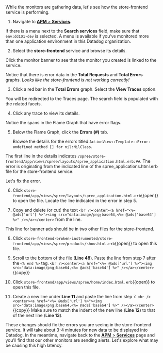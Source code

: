 While the monitors are gathering data, let's see how the store-frontend service is performing. 

1. Navigate to <a href="https://app.datadoghq.com/apm/services" target="_datadog">**APM** > **Services**</a>.

  If there is a menu next to the **Search services** field, make sure that `env:dd101-dev` is selected. A menu is available if you've monitored more than one application environment in this Datadog organization.

2. Select the **store-frontend** service and browse its details.

  Click the monitor banner to see that the monitor you created is linked to the service.

  Notice that there is error data in the **Total Requests** and **Total Errors** graphs. *Looks like the store-frontend is not working correctly!*

3. Click a red bar in the **Total Errors** graph. Select the **View Traces** option. 

  You will be redirected to the Traces page. The search field is populated with the related facets. 

4. Click any trace to view its details. 

  Notice the spans in the Flame Graph that have error flags.

5. Below the Flame Graph, click the **Errors (#)** tab. <p> Browse the details for the errors titled `ActionView::Template::Error: undefined method [] for nil:NilClass`. 

  The first line in the details indicates `/spree/store-frontend/app/views/spree/layouts/spree_application.html.erb:##`. The error is originating from the indicated line of the spree_applications.html.erb file for the store-frontend service.
  
  Let's fix the error.

6. Click `store-frontend/app/views/spree/layouts/spree_application.html.erb`{{open}} to open the file. Locate the line indicated in the error in step 5.

7. Copy and delete (or cut) the text `<br /><center><a href="<%= @ads['url'] %>"><img src="data:image/png;base64,<%= @ads['base64'] %>" /></a></center>` from the line.

  This line for banner ads should be in two other files for the store-frontend.

8. Click `store-frontend-broken-instrumented/store-frontend/app/views/spree/products/show.html.erb`{{open}} to open this file. 

9. Scroll to the bottom of the file (**Line 48**). Paste the line from step 7 after the `<% end %>` tag. 
```<br /><center><a href="<%= @ads['url'] %>"><img src="data:image/png;base64,<%= @ads['base64'] %>" /></a></center>```{{copy}}

10. Click `store-frontend/app/views/spree/home/index.html.erb`{{open}} to open this file. 

11. Create a new line under **Line 11** and paste the line from step 7. 
```<br /><center><a href="<%= @ads['url'] %>"><img src="data:image/png;base64,<%= @ads['base64'] %>" /></a></center>```{{copy}} Make sure to match the indent of the new line (**Line 12**) to that of the next line (**Line 13**).

These changes should fix the errors you are seeing in the store-frontend service. It will take about 3-4 minutes for new data to be displayed into Datadog. In the meantime, navigate back to the <a href="https://app.datadoghq.com/apm/services?env=dd101-dev&paused=false" target="_datadog">**APM** > **Services**</a> page and you'll find that our other monitors are sending alerts. Let's explore what may be causing this high latency.